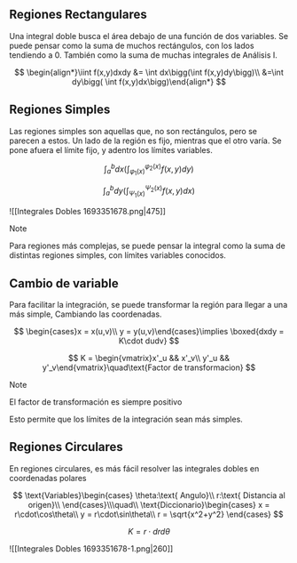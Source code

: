 ## Regiones Rectangulares

Una integral doble busca el área debajo de una función de dos variables. Se puede pensar como la suma de muchos rectángulos, con los lados tendiendo a $0$. También como la suma de muchas integrales de Análisis I.

$$
\begin{align*}\iint f(x,y)dxdy &= \int dx\bigg(\int f(x,y)dy\bigg)\\
&=\int dy\bigg( \int f(x,y)dx\bigg)\end{align*}
$$

## Regiones Simples

Las regiones simples son aquellas que, no son rectángulos, pero se parecen a estos. Un lado de la región es fijo, mientras que el otro varía. Se pone afuera el límite fijo, y adentro los límites variables.

$$
\int_a^bdx\bigg(\int_{\varphi_1(x)}^{\varphi_2(x)}f(x,y)dy\bigg)
$$

$$
\int_a^bdy\bigg(\int_{\Psi_1(x)}^{\Psi_2(x)}f(x,y)dx\bigg)
$$

![[Integrales Dobles 1693351678.png|475]]

> [!note]
> Para regiones más complejas, se puede pensar la integral como la suma de distintas regiones simples, con límites variables conocidos.

## Cambio de variable

Para facilitar la integración, se puede transformar la región para llegar a una más simple, Cambiando las coordenadas.

$$
\begin{cases}x = x(u,v)\\
y = y(u,v)\end{cases}\implies \boxed{dxdy = K\cdot dudv}
$$

$$
K = \begin{vmatrix}x'_u && x'_v\\
y'_u && y'_v\end{vmatrix}\quad\text{Factor de transformacion}
$$

> [!note]
> El factor de transformación es siempre positivo

Esto permite que los límites de la integración sean más simples.

## Regiones Circulares

En regiones circulares, es más fácil resolver las integrales dobles en coordenadas polares

$$
\text{Variables}\begin{cases}
\theta:\text{ Angulo}\\
r:\text{ Distancia al origen}\\
\end{cases}\\\quad\\
\text{Diccionario}\begin{cases}
x = r\cdot\cos\theta\\
y = r\cdot\sin\theta\\
r = \sqrt{x^2+y^2}
\end{cases}
$$

$$
K = r\cdot drd\theta
$$

![[Integrales Dobles 1693351678-1.png|260]]
